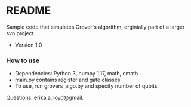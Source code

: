 # README #

Sample code that simulates Grover's algorithm, orginially part of a larger svn project.

* Version 1.0

### How to use ###
* Dependencies: Python 3, numpy 1.17, math, cmath
* main.py contains register and gate classes
* To use, run grovers_algo.py and specify number of qubits.

Questions: erika.a.lloyd@gmail.
